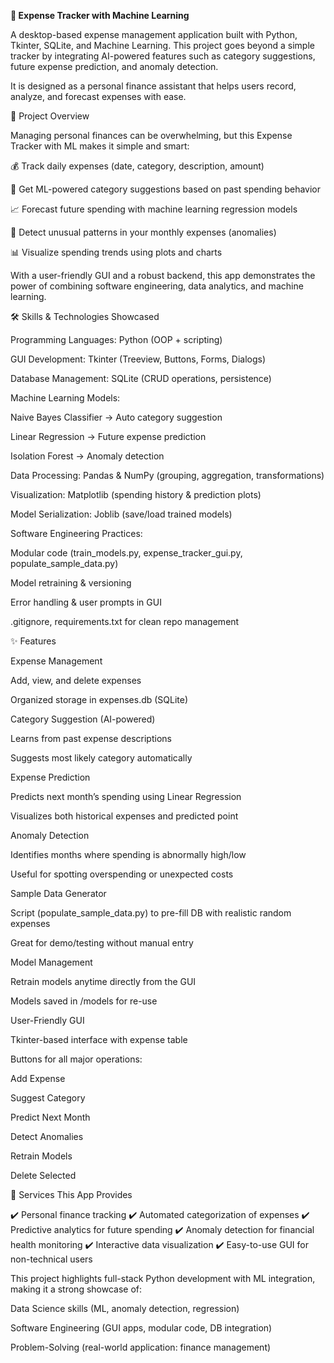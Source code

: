 **🧾 Expense Tracker with Machine Learning**

A desktop-based expense management application built with Python, Tkinter, SQLite, and Machine Learning.
This project goes beyond a simple tracker by integrating AI-powered features such as category suggestions, future expense prediction, and anomaly detection.

It is designed as a personal finance assistant that helps users record, analyze, and forecast expenses with ease.

🚀 Project Overview

Managing personal finances can be overwhelming, but this Expense Tracker with ML makes it simple and smart:

💰 Track daily expenses (date, category, description, amount)

🤖 Get ML-powered category suggestions based on past spending behavior

📈 Forecast future spending with machine learning regression models

🚨 Detect unusual patterns in your monthly expenses (anomalies)

📊 Visualize spending trends using plots and charts

With a user-friendly GUI and a robust backend, this app demonstrates the power of combining software engineering, data analytics, and machine learning.

🛠️ Skills & Technologies Showcased

Programming Languages: Python (OOP + scripting)

GUI Development: Tkinter (Treeview, Buttons, Forms, Dialogs)

Database Management: SQLite (CRUD operations, persistence)

Machine Learning Models:

Naive Bayes Classifier → Auto category suggestion

Linear Regression → Future expense prediction

Isolation Forest → Anomaly detection

Data Processing: Pandas & NumPy (grouping, aggregation, transformations)

Visualization: Matplotlib (spending history & prediction plots)

Model Serialization: Joblib (save/load trained models)

Software Engineering Practices:

Modular code (train_models.py, expense_tracker_gui.py, populate_sample_data.py)

Model retraining & versioning

Error handling & user prompts in GUI

.gitignore, requirements.txt for clean repo management

✨ Features

Expense Management

Add, view, and delete expenses

Organized storage in expenses.db (SQLite)

Category Suggestion (AI-powered)

Learns from past expense descriptions

Suggests most likely category automatically

Expense Prediction

Predicts next month’s spending using Linear Regression

Visualizes both historical expenses and predicted point

Anomaly Detection

Identifies months where spending is abnormally high/low

Useful for spotting overspending or unexpected costs

Sample Data Generator

Script (populate_sample_data.py) to pre-fill DB with realistic random expenses

Great for demo/testing without manual entry

Model Management

Retrain models anytime directly from the GUI

Models saved in /models for re-use

User-Friendly GUI

Tkinter-based interface with expense table

Buttons for all major operations:

Add Expense

Suggest Category

Predict Next Month

Detect Anomalies

Retrain Models

Delete Selected

🎯 Services This App Provides

✔️ Personal finance tracking
✔️ Automated categorization of expenses
✔️ Predictive analytics for future spending
✔️ Anomaly detection for financial health monitoring
✔️ Interactive data visualization
✔️ Easy-to-use GUI for non-technical users

This project highlights full-stack Python development with ML integration, making it a strong showcase of:

Data Science skills (ML, anomaly detection, regression)

Software Engineering (GUI apps, modular code, DB integration)

Problem-Solving (real-world application: finance management)
